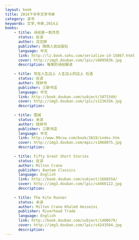 ```yaml
---
layout: book
title: 2014下半年文学书单
category: 读书
keywords: 文学,书单,2014上
books: 
    - title: 诗经是一枚月亮
      status: 在读
      author: 沈文婷
      publisher: 陕西人民出版社
      language: 中文
      link: http://lz.book.sohu.com/serialize-id-15867.html
      cover: http://img5.douban.com/lpic/s8895836.jpg
      description: 唯美的诗经解读
      
    - title: 写在人生边上 人生边上的边上 石语
      status: 在读
      author: 钱钟书
      publisher: 三联书店
      language: 中文
      link: http://book.douban.com/subject/1073349/
      cover: http://img5.douban.com/lpic/s1236356.jpg
      description:
      
    - title: 围城
      status: 未读
      author: 钱钟书
      publisher: 三联书店
      language: 中文
      link: http://www.99csw.com/book/2619/index.htm
      cover: http://img3.douban.com/mpic/s1068075.jpg
      description:
      
    - title: Fifty Great Short Stories
      status: 在读
      author: Milton Crane 
      publisher: Bantam Classics
      language: English
      link: http://book.douban.com/subject/1668554/
      cover: http://img3.douban.com/lpic/s4466122.jpg
      description:
      
    - title: The Kite Runner
      status: 未读
      author: Milton Crane Khaled Hosseini
      publisher: Riverhead Trade
      language: English
      link: http://book.douban.com/subject/1400679/
      cover: http://img3.douban.com/lpic/s4243504.jpg
      description:
---
```

    
